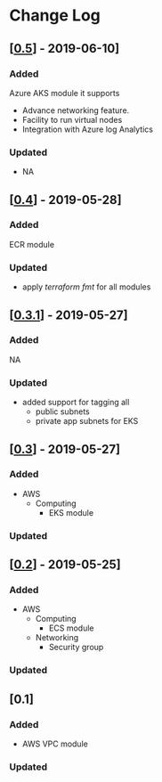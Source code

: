 # Change Log
## [[0.5](https://github.com/polganesh/terraform-modules/compare/0.4...0.5)] - 2019-06-10]

### Added
Azure AKS module it supports
- Advance networking feature.
- Facility to run virtual nodes
- Integration with Azure log Analytics

### Updated 
- NA

## [[0.4](https://github.com/polganesh/terraform-modules/compare/0.3.1...0.4)] - 2019-05-28]

### Added
ECR module
### Updated 
- apply _terraform fmt_ for all modules

## [[0.3.1](https://github.com/polganesh/terraform-modules/compare/0.3...0.3.1)] - 2019-05-27]

### Added
NA
### Updated 
- added support for tagging all
  - public subnets
  - private app subnets
 for EKS 
    
## [[0.3](https://github.com/polganesh/terraform-modules/compare/0.2...0.3)] - 2019-05-27]

### Added
- AWS 
  - Computing 
    - EKS module

### Updated

## [[0.2](https://github.com/polganesh/terraform-modules/compare/0.1...0.2)] - 2019-05-25]
### Added
- AWS 
  - Computing 
    - ECS module
  - Networking 
    - Security group

### Updated 

## [0.1]
### Added
- AWS VPC module

### Updated 
